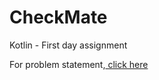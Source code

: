 # CheckMate
Kotlin - First day assignment

For problem statement,<a href="https://git.hashedin.com/ganesh.jadhav/checkmate/-/blob/master/metadata/CheckMate%20Kotlin.pdf"> click here</a>